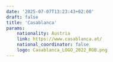 ```yaml
---
date: '2025-07-07T13:23:43+02:00'
draft: false
title: 'Casablanca'
params:
    nationality: Austria
    link: https://www.casablanca.at/
    national_coordinator: false
    logo: Casablanca_LOGO_2022_RGB.png
---
```

